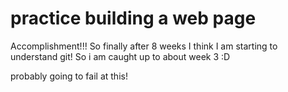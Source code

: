 # practice building a web page

Accomplishment!!! So finally after 8 weeks I think I am starting to understand git!  So i am caught up to about week 3 :D

probably going to fail at this!
